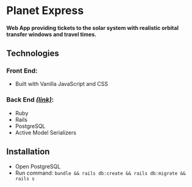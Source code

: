 # Planet Express

#### Web App providing tickets to the solar system with realistic orbital transfer windows and travel times.

## Technologies

### Front End:
- Built with Vanilla JavaScript and CSS

### Back End *[(link)](https://github.com/valentinem1/Planet-Express-API)*:
- Ruby
- Rails
- PostgreSQL
- Active Model Serializers

## Installation

- Open PostgreSQL
- Run command: 
`bundle && rails db:create && rails db:migrate && rails s`

